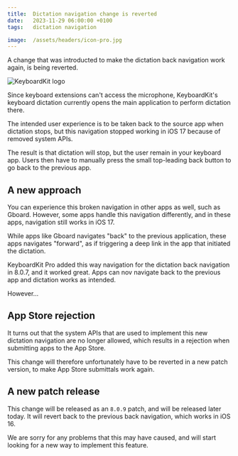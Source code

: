 ```yaml
---
title:  Dictation navigation change is reverted
date:   2023-11-29 06:00:00 +0100
tags:   dictation navigation

image:  /assets/headers/icon-pro.jpg
---
```


A change that was introducted to make the dictation back navigation work again, is being reverted.

![KeyboardKit logo]({{page.image}})

Since keyboard extensions can't access the microphone, KeyboardKit's keyboard dictation currently opens the main application to perform dictation there. 

The intended user experience is to be taken back to the source app when dictation stops, but this navigation stopped working in iOS 17 because of removed system APIs.

The result is that dictation will stop, but the user remain in your keyboard app. Users then have to manually press the small top-leading back button to go back to the previous app.


## A new approach

You can experience this broken navigation in other apps as well, such as Gboard. However, some apps handle this navigation differently, and in these apps, navigation still works in iOS 17.

While apps like Gboard navigates "back" to the previous application, these apps navigates "forward", as if triggering a deep link in the app that initiated the dictation.

KeyboardKit Pro added this way navigation for the dictation back navigation in 8.0.7, and it worked great. Apps can nov navigate back to the previous app and dictation works as intended. 

However...


## App Store rejection

It turns out that the system APIs that are used to implement this new dictation navigation are no longer allowed, which results in a rejection when submitting apps to the App Store.

This change will therefore unfortunately have to be reverted in a new patch version, to make App Store submittals work again.


## A new patch release

This change will be released as an `8.0.9` patch, and will be released later today. It will revert back to the previous back navigation, which works in iOS 16.

We are sorry for any problems that this may have caused, and will start looking for a new way to implement this feature.